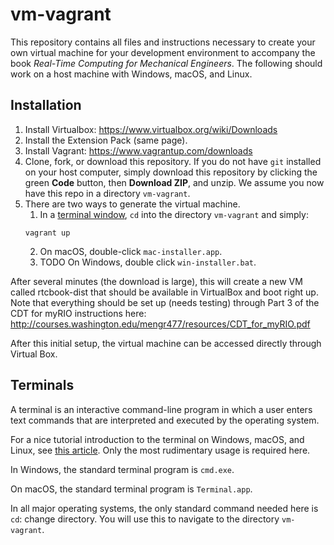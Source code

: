 # vm-vagrant

This repository contains all files and instructions necessary to create your own virtual machine for your development environment to accompany the book _Real-Time Computing for Mechanical Engineers_. The following should work on a host machine with Windows, macOS, and Linux.

## Installation

1. Install Virtualbox: https://www.virtualbox.org/wiki/Downloads
2. Install the Extension Pack (same page).
3. Install Vagrant: https://www.vagrantup.com/downloads
4. Clone, fork, or download this repository. If you do not have `git` installed on your host computer, simply download this repository by clicking the green **Code** button, then **Download ZIP**, and unzip. We assume you now have this repo in a directory `vm-vagrant`.
5. There are two ways to generate the virtual machine. 
	1. In a [terminal window](#terminals), `cd` into the directory `vm-vagrant` and simply:
	```console
	vagrant up
	```
	2. On macOS, double-click `mac-installer.app`.
	3. TODO On Windows, double click `win-installer.bat`.

After several minutes (the download is large), this will create a new VM called rtcbook-dist that should be available in VirtualBox and boot right up. Note that everything should be set up (needs testing) through Part 3 of the CDT for myRIO instructions here:
http://courses.washington.edu/mengr477/resources/CDT_for_myRIO.pdf

After this initial setup, the virtual machine can be accessed directly through Virtual Box.

## Terminals

A terminal is an interactive command-line program in which a user enters text commands that are interpreted and executed by the operating system.

For a nice tutorial introduction to the terminal on Windows, macOS, and Linux, see [this article](https://tutorial.djangogirls.org/en/intro_to_command_line/). Only the most rudimentary usage is required here.

In Windows, the standard terminal program is `cmd.exe`. 

On macOS, the standard terminal program is `Terminal.app`.

In all major operating systems, the only standard command needed here is `cd`: change directory. You will use this to navigate to the directory `vm-vagrant`.